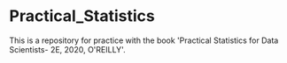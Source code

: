 # Practical_Statistics
This is a repository for practice with the book 'Practical Statistics for Data Scientists- 2E, 2020, O'REILLY'.
